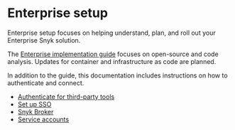 # Enterprise setup

Enterprise setup focuses on helping understand, plan, and roll out your Enterprise Snyk solution.&#x20;

The [Enterprise implementation guide](../implement-snyk/enterprise-implementation-guide/) focuses on open-source and code analysis. Updates for container and infrastructure as code are planned.

In addition to the guide, this documentation includes instructions on how to authenticate and connect.

* [Authenticate for third-party tools](authentication-for-third-party-tools.md)
* [Set up SSO](using-single-sign-on-sso-for-authentication/)
* [Snyk Broker](snyk-broker/)
* [Service accounts](service-accounts/)
